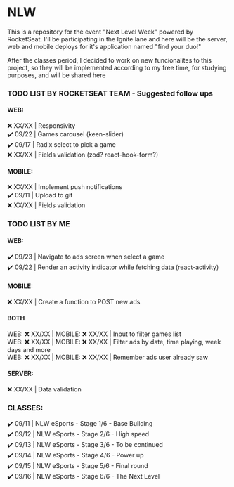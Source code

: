 # NLW
This is a repository for the event "Next Level Week" powered by RocketSeat. I'll be participating in the Ignite lane and here will be the server, web and mobile deploys for it's application named "find your duo!"

After the classes period, I decided to work on new funcionalites to this project, so they will be implemented according to my free time, for studying purposes, and will be shared here

### TODO LIST BY ROCKETSEAT TEAM - Suggested follow ups

#### WEB:

❌ XX/XX | Responsivity <br>
✔️ 09/22 | Games carousel (keen-slider) <br>
✔️ 09/17 | Radix select to pick a game <br>
❌ XX/XX | Fields validation (zod? react-hook-form?) <br>

#### MOBILE:

❌ XX/XX | Implement push notifications <br>
✔️ 09/11 | Upload to git <br>
❌ XX/XX | Fields validation <br>

### TODO LIST BY ME

#### WEB:

✔️ 09/23 | Navigate to ads screen when select a game <br>
✔️ 09/22 | Render an activity indicator while fetching data (react-activity) <br>

#### MOBILE:

❌ XX/XX | Create a function to POST new ads <br>

#### BOTH

WEB: ❌ XX/XX | MOBILE: ❌ XX/XX | Input to filter games list <br>
WEB: ❌ XX/XX | MOBILE: ❌ XX/XX | Filter ads by date, time playing, week days and more <br>
WEB: ❌ XX/XX | MOBILE: ❌ XX/XX | Remember ads user already saw <br>

#### SERVER:

❌ XX/XX | Data validation <br>

### CLASSES:

✔️ 09/11 | NLW eSports - Stage 1/6 - Base Building <br>
✔️ 09/12 | NLW eSports - Stage 2/6 - High speed <br>
✔️ 09/13 | NLW eSports - Stage 3/6 - To be continued <br>
✔️ 09/14 | NLW eSports - Stage 4/6 - Power up <br>
✔️ 09/15 | NLW eSports - Stage 5/6 - Final round <br>
✔️ 09/16 | NLW eSports - Stage 6/6 - The Next Level <br>
